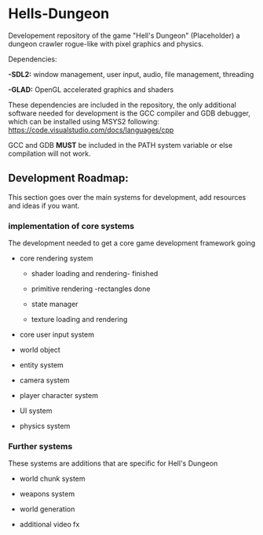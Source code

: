 # Hells-Dungeon


Developement repository of the game "Hell's Dungeon" (Placeholder) a dungeon crawler rogue-like with pixel graphics and physics.

Dependencies:

**-SDL2:** window management, user input, audio, file management, threading

**-GLAD:** OpenGL accelerated graphics and shaders

These dependencies are included in the repository, the only additional software needed for development is the GCC compiler and GDB debugger, which can be installed using MSYS2 following: https://code.visualstudio.com/docs/languages/cpp

GCC and GDB **MUST** be included in the PATH system variable or else compilation will not work.

## Development Roadmap:

This section goes over the main systems for development, add resources and ideas if you want.

### implementation of core systems
The development needed to get a core game development framework going

- core rendering system
  - shader loading and rendering- finished
  
  - primitive rendering
    -rectangles done
  
  - state manager
  
  - texture loading and rendering

- core user input system
  
- world object

- entity system

- camera system

- player character system

- UI system

- physics system

### Further systems
These systems are additions that are specific for Hell's Dungeon 

- world chunk system

- weapons system

- world generation

- additional video fx


